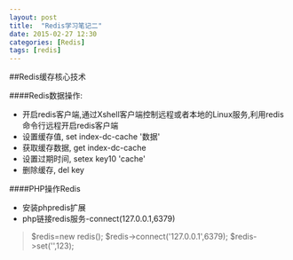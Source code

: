 ```yaml
---
layout: post
title:  "Redis学习笔记二"
date: 2015-02-27 12:30
categories: [Redis]
tags: [redis]
---
```

##Redis缓存核心技术

####Redis数据操作:
- 开启redis客户端,通过Xshell客户端控制远程或者本地的Linux服务,利用redis命令行远程开启redis客户端
- 设置缓存值,   set index-dc-cache '数据'
- 获取缓存数据, get index-dc-cache 
- 设置过期时间, setex key10 'cache'
- 删除缓存,     del key

####PHP操作Redis
- 安装phpredis扩展
- php链接redis服务-connect(127.0.0.1,6379)
> $redis=new redis();
  $redis->connect('127.0.0.1',6379);
  $redis->set('',123);